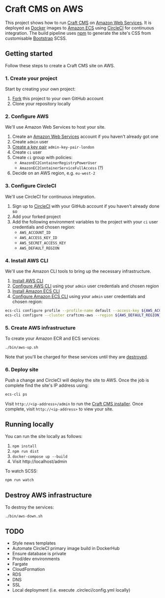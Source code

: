 # Craft CMS on AWS

This project shows how to run [Craft CMS](https://craftcms.com/) on [Amazon Web Services](https://aws.amazon.com/). It is deployed as [Docker](https://www.docker.com/) images to [Amazon ECS](https://aws.amazon.com/ecs/) using [CircleCI](https://circleci.com/) for continuous integration. The build pipeline uses [npm](https://www.npmjs.com/) to generate the site's CSS from customisable [Bootstrap](http://getbootstrap.com/) SCSS.

## Getting started

Follow these steps to create a Craft CMS site on AWS.

### 1. Create your project

Start by creating your own project:

1. [Fork](https://help.github.com/articles/fork-a-repo/) this project to your own GitHub account
2. Clone your repository locally

### 2. Configure AWS

We'll use Amazon Web Services to host your site.

1. Create an [Amazon Web Services](https://aws.amazon.com/) account if you haven't already got one
1. Create `admin` user
1. [Create a key pair](https://docs.aws.amazon.com/AWSEC2/latest/UserGuide/ec2-key-pairs.html#having-ec2-create-your-key-pair) `admin-key-pair-london`
1. Create `ci` user
1. Create `ci` group with policies:
	* `AmazonEC2ContainerRegistryPowerUser`
	* `AmazonEC2ContainerServiceFullAccess` (?)
1. Decide on an AWS region, e.g. `eu-west-2`

### 3. Configure CircleCI

We'll use CircleCI for continuous integration.

1. Sign up to [CircleCI](https://circleci.com/) with your GitHub account if you haven't already done so
1. Add your forked project
1. Add the following environment variables to the project with your `ci` user credentials and chosen region:
	* `AWS_ACCOUNT_ID`
	* `AWS_ACCESS_KEY_ID`
	* `AWS_SECRET_ACCESS_KEY`
	* `AWS_DEFAULT_REGION`

### 4. Install AWS CLI

We'll use the Amazon CLI tools to bring up the necessary infrastructure.

1. [Install AWS CLI](http://docs.aws.amazon.com/cli/latest/userguide/installing.html)
1. [Configure AWS CLI](http://docs.aws.amazon.com/cli/latest/userguide/cli-chap-getting-started.html) using your `admin` user credentials and chosen region
1. [Install Amazon ECS CLI](http://docs.aws.amazon.com/AmazonECS/latest/developerguide/ECS_CLI_installation.html)
1. [Configure Amazon ECS CLI](http://docs.aws.amazon.com/AmazonECS/latest/developerguide/ECS_CLI_Configuration.html) using your `admin` user credentials and chosen region:

```sh
ecs-cli configure profile --profile-name default --access-key ${AWS_ACCESS_KEY_ID} --secret-key ${AWS_SECRET_ACCESS_KEY}
ecs-cli configure --cluster craftcms-aws --region ${AWS_DEFAULT_REGION} --config-name default
```

### 5. Create AWS infrastructure

To create your Amazon ECR and ECS services:

```sh
./bin/aws-up.sh
```

Note that you'll be charged for these services until they are [destroyed](#destroy-aws-infrastructure).

### 6. Deploy site

Push a change and CircleCI will deploy the site to AWS. Once the job is complete find the site's IP address using:

```sh
ecs-cli ps
```

Visit `http://<ip-address>/admin` to run the [Craft CMS installer](https://craftcms.com/docs/installing#step-5-run-the-installer). Once complete, visit `http://<ip-address>` to view your site.

## Running locally

You can run the site locally as follows:

1. `npm install`
1. `npm run dist`
1. `docker-compose up --build`
1. Visit http://localhost/admin

To watch SCSS:

```sh
npm run watch
```

## Destroy AWS infrastructure

To destroy the services:

```sh
./bin/aws-down.sh
```

## TODO

* Style news templates
* Automate CircleCI primary image build in DockerHub
* Ensure database is private
* Prod/dev environments
* Fargate
* CloudFormation
* RDS
* DNS
* SSL
* Local deployment (i.e. execute .circleci/config.yml locally)
